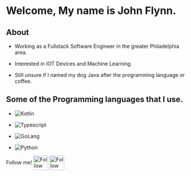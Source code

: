 
# Welcome, My name is John Flynn.

## About

- Working as a Fullstack Software Engineer in the greater Philadelphia area.

- Interested in IOT Devices and Machine Learning.

- Still unsure if I named my dog Java after the programming language or coffee.

## Some of the Programming languages that I use.
 
- ![Kotlin](https://img.shields.io/badge/kotlin-%230005D5.svg?style=for-the-badge&logo=kotlin&logoColor=white)

- ![Typescript](https://img.shields.io/badge/typescript-%23007bcd.svg?style=for-the-badge&logo=typescript&logoColor=white)

- ![GoLang](https://img.shields.io/badge/golang-%23007bcd.svg?style=for-the-badge&logo=go&logoColor=white)

- ![Python](https://img.shields.io/badge/python-%23376c99.svg?style=for-the-badge&logo=python&logoColor=%23f7c93d)

Follow me!
[<img src="https://raw.githubusercontent.com/Neuman968/Neuman968/main/assets/linkedin.png" height="40em" align="center" alt="Follow Neuman968 on LinkedIn" title="Follow me on LinkedIn"/>](https://www.linkedin.com/in/john-flynn-087554b7/)
[<img src="https://raw.githubusercontent.com/Neuman968/Neuman968/main/assets/twitter.svg" height="40em" align="center" alt="Follow Neuman968 on Twitter" title="Follow me on Twitter"/>](https://twitter.com/flyguy493)
